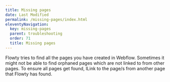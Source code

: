 ```yaml
---
title: Missing pages
date: Last Modified
permalink: /missing-pages/index.html
eleventyNavigation:
  key: missing-pages
  parent: troubleshooting
  order: 71
  title: Missing pages
---
```


Flowty tries to find all the pages you have created in Webflow. Sometimes it might not be able to find orphaned pages which are not linked to from other pages. To ensure all pages get found, lLink to the page/s from another page that Flowty has found.